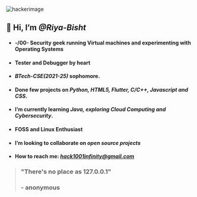 ![hackerimage](https://upload.wikimedia.org/wikipedia/commons/thumb/c/c9/Gnulinux.svg/354px-Gnulinux.svg.png?20220922023605)
## 👋 Hi, I’m _@Riya-Bisht_
- #### -/00\- Security geek running Virtual machines and experimenting with Operating Systems
- #### Tester and Debugger by heart
- #### _**BTech-CSE(2021-25)**_ sophomore. 
- #### Done few projects on _**Python, HTML5, Flutter, C/C++, Javascript and CSS**_. 
- ####  I’m currently learning _**Java, exploring Cloud Computing and Cybersecurity**_.
- #### **FOSS and Linux Enthusiast**
- #### I’m looking to collaborate on _**open source projects**_
- #### How to reach me: _**hack1001infinity@gmail.com**_
>### "There's no place as 127.0.0.1"
>### - anonymous
<!---
Riya-Bisht/Riya-Bisht is a ✨ special ✨ repository because its `README.md` (this file) appears on your GitHub profile.
You can click the Preview link to take a look at your changes.
--->
